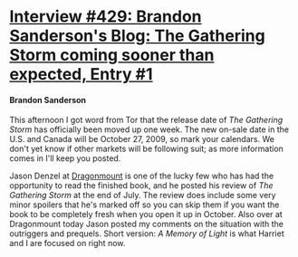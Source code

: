 # [Interview #429: Brandon Sanderson's Blog: The Gathering Storm coming sooner than expected, Entry #1](https://www.theoryland.com/intvmain.php?i=429#1)

#### Brandon Sanderson

This afternoon I got word from Tor that the release date of
*The Gathering Storm*
has officially been moved up one week. The new on-sale date in the U.S. and Canada will be October 27, 2009, so mark your calendars. We don't yet know if other markets will be following suit; as more information comes in I'll keep you posted.

Jason Denzel at
[Dragonmount](http://www.dragonmount.com/)
is one of the lucky few who has had the opportunity to read the finished book, and he posted his review of
*The Gathering Storm*
at the end of July. The review does include some very minor spoilers that he's marked off so you can skip them if you want the book to be completely fresh when you open it up in October. Also over at Dragonmount today Jason posted my comments on the situation with the outriggers and prequels. Short version:
*A Memory of Light*
is what Harriet and I are focused on right now.

